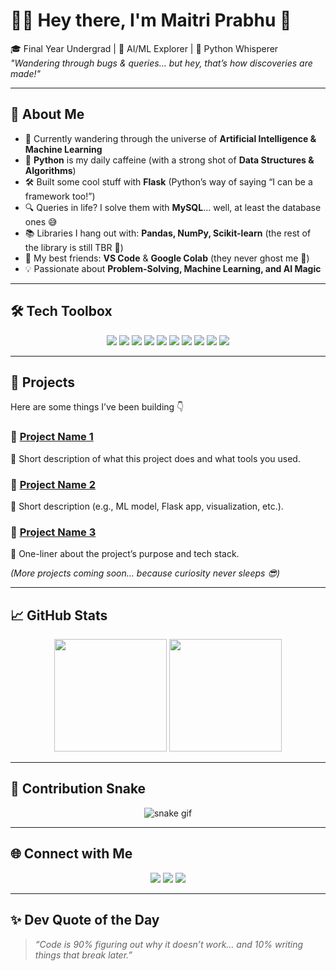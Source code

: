 # 👩‍💻 Hey there, I'm Maitri Prabhu 🚀  

🎓 Final Year Undergrad | 🧠 AI/ML Explorer | 🐍 Python Whisperer  
*"Wandering through bugs & queries… but hey, that’s how discoveries are made!"*  

---

## 🌸 About Me
- 🧭 Currently wandering through the universe of **Artificial Intelligence & Machine Learning**  
- 🐍 **Python** is my daily caffeine (with a strong shot of **Data Structures & Algorithms**)  
- 🛠️ Built some cool stuff with **Flask** (Python’s way of saying “I can be a framework too!”)  
- 🔍 Queries in life? I solve them with **MySQL**… well, at least the database ones 😅  
- 📚 Libraries I hang out with: **Pandas, NumPy, Scikit-learn** (the rest of the library is still TBR 📖)  
- 🤝 My best friends: **VS Code** & **Google Colab** (they never ghost me 💌)  
- 💡 Passionate about **Problem-Solving, Machine Learning, and AI Magic**  

---

## 🛠️ Tech Toolbox
<p align="center">
  <img src="https://img.shields.io/badge/Python-3776AB?style=for-the-badge&logo=python&logoColor=white" />
  <img src="https://img.shields.io/badge/Flask-000000?style=for-the-badge&logo=flask&logoColor=white" />
  <img src="https://img.shields.io/badge/MySQL-4479A1?style=for-the-badge&logo=mysql&logoColor=white" />
  <img src="https://img.shields.io/badge/NumPy-013243?style=for-the-badge&logo=numpy&logoColor=white" />
  <img src="https://img.shields.io/badge/Pandas-150458?style=for-the-badge&logo=pandas&logoColor=white" />
  <img src="https://img.shields.io/badge/Scikit--Learn-F7931E?style=for-the-badge&logo=scikit-learn&logoColor=white" />
  <img src="https://img.shields.io/badge/Git-F05032?style=for-the-badge&logo=git&logoColor=white" />
  <img src="https://img.shields.io/badge/GitHub-181717?style=for-the-badge&logo=github&logoColor=white" />
  <img src="https://img.shields.io/badge/VS_Code-0078D4?style=for-the-badge&logo=visual-studio-code&logoColor=white" />
  <img src="https://img.shields.io/badge/Google_Colab-F9AB00?style=for-the-badge&logo=googlecolab&logoColor=black" />
</p>

---

## 🚀 Projects
Here are some things I’ve been building 👇  

### 🔹 [Project Name 1](YOUR_PROJECT_LINK)
📌 Short description of what this project does and what tools you used.  

### 🔹 [Project Name 2](YOUR_PROJECT_LINK)
📌 Short description (e.g., ML model, Flask app, visualization, etc.).  

### 🔹 [Project Name 3](YOUR_PROJECT_LINK)
📌 One-liner about the project’s purpose and tech stack.  

*(More projects coming soon… because curiosity never sleeps 😎)*  

---

## 📈 GitHub Stats
<p align="center">
  <img src="https://github-readme-stats.vercel.app/api?username=YOUR_USERNAME&show_icons=true&theme=radical" height="180em"/>
  <img src="https://github-readme-stats.vercel.app/api/top-langs/?username=YOUR_USERNAME&layout=compact&theme=radical" height="180em"/>
</p>

---

## 🐍 Contribution Snake
<p align="center">
  <img src="https://github.com/YOUR_USERNAME/YOUR_USERNAME/blob/output/github-contribution-grid-snake.svg" alt="snake gif" />
</p>

---

## 🌐 Connect with Me
<p align="center">
  <a href="YOUR_LINKEDIN"><img src="https://img.shields.io/badge/LinkedIn-blue?style=for-the-badge&logo=linkedin&logoColor=white"/></a>
  <a href="mailto:YOUR_EMAIL"><img src="https://img.shields.io/badge/Gmail-D14836?style=for-the-badge&logo=gmail&logoColor=white"/></a>
  <a href="YOUR_LEETCODE"><img src="https://img.shields.io/badge/LeetCode-FFA116?style=for-the-badge&logo=leetcode&logoColor=white"/></a>
</p>

---

## ✨ Dev Quote of the Day
> *“Code is 90% figuring out why it doesn’t work… and 10% writing things that break later.”*  
